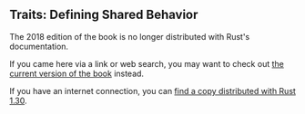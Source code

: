 ## Traits: Defining Shared Behavior

The 2018 edition of the book is no longer distributed with Rust's documentation.

If you came here via a link or web search, you may want to check out [the current version of the book](../ch10-02-traits.html) instead.

If you have an internet connection, you can [find a copy distributed with Rust 1.30](https://doc.rust-lang.org/1.30.0/book/2018-edition/ch10-02-traits.html).